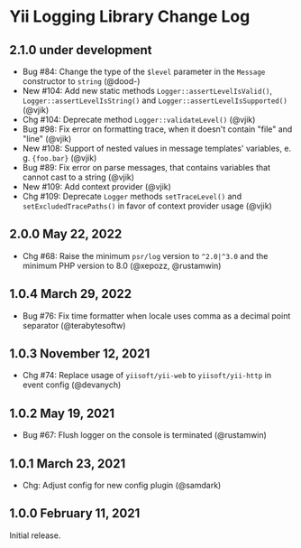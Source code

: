 # Yii Logging Library Change Log

## 2.1.0 under development

- Bug #84: Change the type of the `$level` parameter in the `Message` constructor to `string` (@dood-)
- New #104: Add new static methods `Logger::assertLevelIsValid()`, `Logger::assertLevelIsString()` and
  `Logger::assertLevelIsSupported()` (@vjik)
- Chg #104: Deprecate method `Logger::validateLevel()` (@vjik)
- Bug #98: Fix error on formatting trace, when it doesn't contain "file" and "line" (@vjik)
- New #108: Support of nested values in message templates' variables, e. g. `{foo.bar}` (@vjik)
- Bug #89: Fix error on parse messages, that contains variables that cannot cast to a string (@vjik)
- New #109: Add context provider (@vjik)
- Chg #109: Deprecate `Logger` methods `setTraceLevel()` and `setExcludedTracePaths()` in favor of context provider
  usage (@vjik)

## 2.0.0 May 22, 2022

- Chg #68: Raise the minimum `psr/log` version to `^2.0|^3.0` and the minimum PHP version to 8.0 (@xepozz, @rustamwin)

## 1.0.4 March 29, 2022

- Bug #76: Fix time formatter when locale uses comma as a decimal point separator (@terabytesoftw)

## 1.0.3 November 12, 2021

- Chg #74: Replace usage of `yiisoft/yii-web` to `yiisoft/yii-http` in event config (@devanych)

## 1.0.2 May 19, 2021

- Bug #67: Flush logger on the console is terminated (@rustamwin)

## 1.0.1 March 23, 2021

- Chg: Adjust config for new config plugin (@samdark)

## 1.0.0 February 11, 2021

Initial release.
